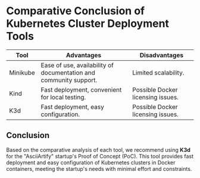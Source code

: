 # Comparative Conclusion of Kubernetes Cluster Deployment Tools

| Tool      | Advantages                                                        | Disadvantages                                 |
|-----------|-------------------------------------------------------------------|-----------------------------------------------|
| Minikube  | Ease of use, availability of documentation and community support. | Limited scalability.                         |
| Kind      | Fast deployment, convenient for local testing.                   | Possible Docker licensing issues.            |
| K3d       | Fast deployment, easy configuration.                             | Possible Docker licensing issues.            |

## Conclusion

Based on the comparative analysis of each tool, we recommend using **K3d** for the "AsciiArtify" startup's Proof of Concept (PoC). This tool provides fast deployment and easy configuration of Kubernetes clusters in Docker containers, meeting the startup's needs with minimal effort and constraints.
